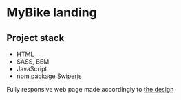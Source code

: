# MyBike landing

<h2>Project stack</h2>

 - HTML
 - SASS, BEM
 - JavaScript
 - npm package Swiperjs

Fully responsive web page made accordingly to [the design](https://www.figma.com/file/NZQAIydtHo5QkINyGLHNcq/BIKE-New-Version?node-id=0%3A1)
    
    
